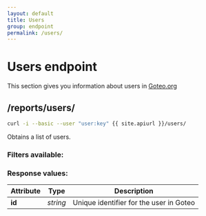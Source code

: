 ```yaml
---
layout: default
title: Users
group: endpoint
permalink: /users/
---
```

# Users endpoint

This section gives you information about users in [Goteo.org](http://goteo.org)

<a name="users"></a>
## /reports/users/

```bash
curl -i --basic --user "user:key" {{ site.apiurl }}/users/
```

Obtains a list of users.
### Filters available:


### Response values:

| Attribute  | Type | Description |
| ------------- | ------------- | ------------ |
| **id** | *string* | Unique identifier for the user in Goteo |